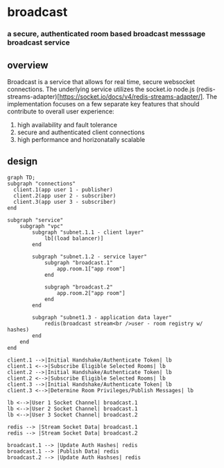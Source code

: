 # broadcast

### a secure, authenticated room based broadcast messsage broadcast service


## overview

Broadcast is a service that allows for real time, secure websocket connections. The underlying service utilizes the socket.io node.js (redis-streams-adapter)[https://socket.io/docs/v4/redis-streams-adapter/]. The implementation focuses on a few separate key features that should contribute to overall user experience:

 1. high availability and fault tolerance
 2. secure and authenticated client connections
 3. high performance and horizonatally scalable


## design

```mermaid
graph TD;
subgraph "connections"
  client.1(app user 1 - publisher)
  client.2(app user 2 - subscriber)
  client.3(app user 3 - subscriber)
end

subgraph "service"
    subgraph "vpc"
        subgraph "subnet.1.1 - client layer"
            lb[(load balancer)]
        end

        subgraph "subnet.1.2 - service layer"
            subgraph "broadcast.1"
                app.room.1["app room"]
            end

            subgraph "broadcast.2"
                app.room.2["app room"]
            end
        end

        subgraph "subnet1.3 - application data layer"
            redis(broadcast stream<br />user - room registry w/ hashes)
        end
    end
end

client.1 -->|Initial Handshake/Authenticate Token| lb
client.1 <-->|Subscribe Eligible Selected Rooms| lb
client.2 -->|Initial Handshake/Authenticate Token| lb
client.2 <-->|Subscribe Eligible Selected Rooms| lb
client.3 -->|Initial Handshake/Authenticate Token| lb
client.3 <-->|Determine Room Privileges/Publish Messages| lb

lb <-->|User 1 Socket Channel| broadcast.1
lb <-->|User 2 Socket Channel| broadcast.1
lb <-->|User 3 Socket Channel| broadcast.2

redis --> |Stream Socket Data| broadcast.1
redis --> |Stream Socket Data| broadcast.2

broadcast.1 --> |Update Auth Hashes| redis
broadcast.1 --> |Publish Data| redis
broadcast.2 --> |Update Auth Hashses| redis
```
